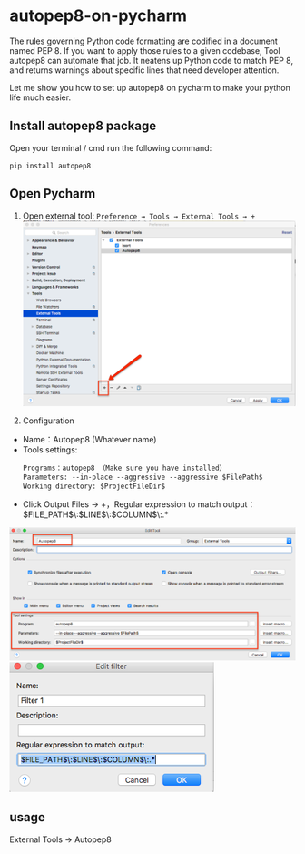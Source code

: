 # autopep8-on-pycharm

The rules governing Python code formatting are codified in a document named PEP 8. If you want to apply those rules to a given codebase, Tool autopep8 can automate that job. It neatens up Python code to match PEP 8, and returns warnings about specific lines that need developer attention.

Let me show you how to set up autopep8 on pycharm to make your python life much easier.


## Install autopep8 package

Open your terminal / cmd run the following command:

```
pip install autopep8
```

## Open Pycharm

 1. Open external tool: `Preference → Tools → External Tools → +`
 ![External tool](imgs/img1.png?raw=true)
 
 2. Configuration
 <ul>
  <li>Name：Autopep8 (Whatever name)</li>
  <li>Tools settings:</li>
  
  ```
  Programs：autopep8 （Make sure you have installed）
  Parameters: --in-place --aggressive --aggressive $FilePath$
  Working directory: $ProjectFileDir$
  ```
  <li>Click Output Files → +，Regular expression to match output：$FILE_PATH$\:$LINE$\:$COLUMN$\:.*</li>
  </ul>
  
  ![External tool setting1](imgs/img2.png?raw=true)
  ![External tool setting2](imgs/img3.png?raw=true)
  
  
## usage

External Tools → Autopep8
 